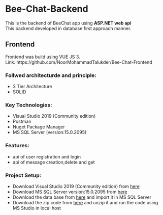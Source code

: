 # Bee-Chat-Backend

This is the backend of BeeChat app using <b>ASP.NET web api</b><br>
This backend developed in database first approach manner.
<h2>Frontend </h2>
Frontend was build using VUE JS 3. <br> Link: https://github.com/NoorMohammadTalukder/Bee-Chat-Frontend
<h3>Follwed architecturde and principle: </h3>
<ul>
  <li>3 Tier Architecture</li>
  <li>SOLID</li>
</ul>

<h3>Key Technologies: </h3>
<ul>
  <li>Visual Studio 2019 (Community edition)</li>
  <li>Postman</li>
  <li>Nuget Package Manager</li>
  <li>MS SQL Server (version:15.0.2095)</li>
</ul>

<h3>Features: </h3>
<ul>
  <li>api of user registration and login</li>
  <li>api of message creation,delete and get</li>
</ul>

<h3>Project Setup: </h3>
<ul>
  <li>Download Visual Studio 2019 (Community edition) from <a href="https://visualstudio.microsoft.com/vs/older-downloads/">here</a> </li>
  <li>Download MS SQL Server version:15.0.2095 from <a href="https://sqlserverbuilds.blogspot.com/2019/01/sql-server-2019-versions.html">here</a></li>
  <li>Download the data base from <a href="https://drive.google.com/file/d/110hRd45ckprJGE10dUB7faNyWYGOFGlK/view?usp=sharing">here</a> and import it in MS SQL Server   </li>
  <li>Download the zip code from <a href="https://github.com/NoorMohammadTalukder/Bee-Chat-Backend/archive/refs/heads/main.zip">here</a> and unzip it and run the code   using MS Studio in local host  </li>
</ul>


